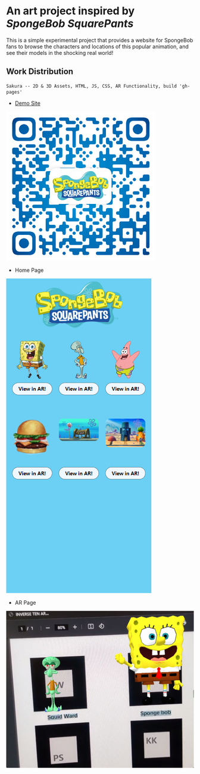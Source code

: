 # An art project inspired by _SpongeBob SquarePants_

This is a simple experimental project that provides a website for SpongeBob fans to browse the characters and locations of this popular animation, and see their models in the shocking real world!
## Work Distribution

```
Sakura -- 2D & 3D Assets, HTML, JS, CSS, AR Functionality, build 'gh-pages'
```

- [Demo Site](https://robots-make-art-too.github.io/Group18_SpongeBob/)

![QR](HomePage_QR.png)

- Home Page

![img.png](img.png)

- AR Page

![img_1.png](img_1.png)